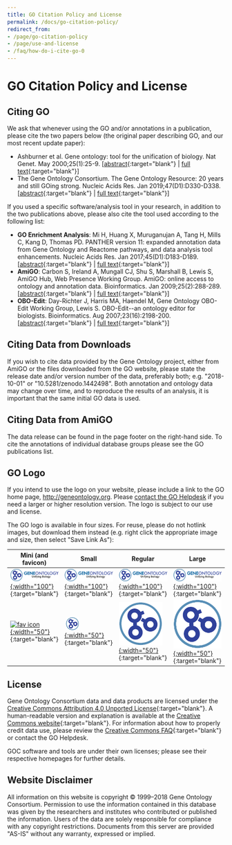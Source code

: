 ```yaml
---
title: GO Citation Policy and License
permalink: /docs/go-citation-policy/
redirect_from: 
- /page/go-citation-policy
- /page/use-and-license
- /faq/how-do-i-cite-go-0
---
```


# GO Citation Policy and License

## Citing GO

We ask that whenever using the GO and/or annotations in a publication, please cite the two papers below (the original paper describing GO, and our most recent update paper):
+ Ashburner et al. Gene ontology: tool for the unification of biology. Nat Genet. May 2000;25(1):25-9. \[[abstract](https://www.ncbi.nlm.nih.gov/pubmed/10802651){:target="blank"} \| [full text](https://www.ncbi.nlm.nih.gov/pmc/articles/PMC3037419/){:target="blank"}\]
+ The Gene Ontology Consortium. The Gene Ontology Resource: 20 years and still GOing strong. Nucleic Acids Res. Jan 2019;47(D1):D330-D338. \[[abstract](https://www.ncbi.nlm.nih.gov/pubmed/30395331){:target="blank"} \| [full text](https://academic.oup.com/nar/article/47/D1/D330/5160994){:target="blank"}\] 


If you used a specific software/analysis tool in your research, in addition to the two publications above, please also cite the tool used according to the following list:
+ **GO Enrichment Analysis**: Mi H, Huang X, Muruganujan A, Tang H, Mills C, Kang D, Thomas PD.  PANTHER version 11: expanded annotation data from Gene Ontology and Reactome pathways, and data analysis tool enhancements. Nucleic Acids Res. Jan 2017;45(D1):D183-D189.\[[abstract](https://www.ncbi.nlm.nih.gov/pubmed/27899595){:target="blank"} \| [full text](https://academic.oup.com/nar/article/45/D1/D183/2605815){:target="blank"}\]  
+ **AmiGO**: Carbon S, Ireland A, Mungall CJ, Shu S, Marshall B, Lewis S, AmiGO Hub, Web Presence Working Group. AmiGO: online access to ontology and annotation data. Bioinformatics. Jan 2009;25(2):288-289. \[[abstract](https://www.ncbi.nlm.nih.gov/pubmed/19033274){:target="blank"} \| [full text](http://bioinformatics.oxfordjournals.org/content/25/2/288.full.pdf+html){:target="blank"}\]  
+ **OBO-Edit**: Day-Richter J, Harris MA, Haendel M, Gene Ontology OBO-Edit Working Group, Lewis S. OBO-Edit--an ontology editor for biologists. Bioinformatics. Aug 2007;23(16):2198-200. \[[abstract](http://bioinformatics.oxfordjournals.org/content/23/16/2198){:target="blank"} \| [full text](http://bioinformatics.oxfordjournals.org/content/23/16/2198.full){:target="blank"}\]

## Citing Data from Downloads

If you wish to cite data provided by the Gene Ontology project, either from AmiGO or the files downloaded from the GO website, please state the release date and/or version number of the data, preferably both; e.g. "2018-10-01" or "10.5281/zenodo.1442498". Both annotation and ontology data may change over time, and to reproduce the results of an analysis, it is important that the same initial GO data is used.

## Citing Data from AmiGO

The data release can be found in the page footer on the right-hand side. To cite the annotations of individual database groups please see the GO publications list.

## GO Logo

If you intend to use the logo on your website, please include a link to the GO home page, http://geneontology.org. Please [contact the GO Helpdesk](http://help.geneontology.org) if you need a larger or higher resolution version. The logo is subject to our use and license.

The GO logo is available in four sizes. For reuse, please do not hotlink images, but download them instead (e.g. right click the appropriate image and size, then select "Save Link As"):

| **Mini (and favicon)** | **Small** | **Regular** | **Large** |
|------|-------|---------|-------|
| [![mini logo](/assets/go-logo.mini.png){:width="100"}](/assets/go-logo.mini.png){:target="blank"} | [![small logo](/assets/go-logo.small.png){:width="100"}](/assets/go-logo.small.png){:target="blank"} | [![regular logo](/assets/go-logo.png){:width="100"}](/assets/go-logo.png){:target="blank"} | [![full logo](/assets/go-logo.large.png){:width="100"}](/assets/go-logo.large.png){:target="blank"} | 
| [![fav icon](/assets/go-logo-favicon.ico){:width="50"}](/assets/go-logo-favicon.ico){:target="blank"} | [![mini icon](/assets/go-logo-icon.mini.png){:width="50"}](/assets/go-logo-icon.mini.png){:target="blank"} | [![small icon](/assets/go-logo-icon.small.png){:width="50"}](/assets/go-logo-icon.small.png){:target="blank"} | [![regular icon](/assets/go-logo-icon.png){:width="50"}](/assets/go-logo-icon.png){:target="blank"} | 


## License    

Gene Ontology Consortium data and data products are licensed under the [Creative Commons Attribution 4.0 Unported License](https://creativecommons.org/licenses/by/4.0/legalcode){:target="blank"}. A human-readable version and explanation is available at the [Creative Commons website](https://creativecommons.org/licenses/by/4.0/){:target="blank"}. For information about how to properly credit data use, please review the [Creative Commons FAQ](http://wiki.creativecommons.org/Frequently_Asked_Questions){:target="blank"} or contact the GO Helpdesk.

GOC software and tools are under their own licenses; please see their respective homepages for further details.

## Website Disclaimer

All information on this website is copyright © 1999–2018 Gene Ontology Consortium. Permission to use the information contained in this database was given by the researchers and institutes who contributed or published the information. Users of the data are solely responsible for compliance with any copyright restrictions. Documents from this server are provided "AS-IS" without any warranty, expressed or implied.

